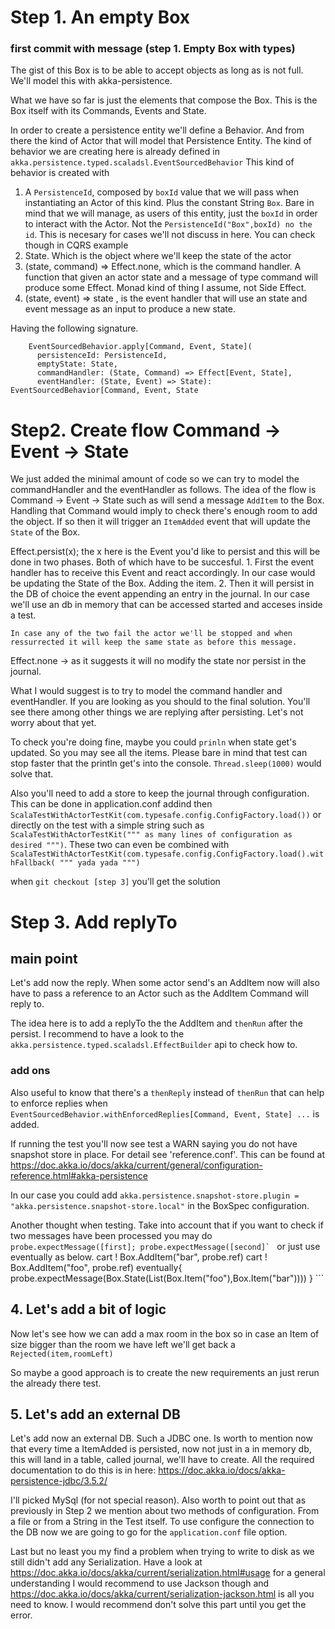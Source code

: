 # Step 1. An empty Box
### first commit with message (step 1. Empty Box with types)

The gist of this Box is to be able to accept objects as long as is not full. We'll model this with akka-persistence.

What we have so far is just the elements that compose the Box. This is the Box itself with its Commands, Events and State.

In order to create a persistence entity we'll define a Behavior. And from there the kind of Actor that will model that Persistence Entity. The kind of behavior we are creating here is already defined in `akka.persistence.typed.scaladsl.EventSourcedBehavior`
This kind of behavior is created with 
1. A `PersistenceId`, composed by `boxId` value that we will pass when instantiating an Actor of this kind. Plus the constant String `Box`.  Bare in  mind that we will manage, as  users of this entity, just  the `boxId` in order to interact with the Actor. Not the `PersistenceId("Box",boxId) no the id`. This is necesary for cases we'll not discuss in here. You can check though in CQRS example
2. State. Which is the object where we'll keep the state of the actor
3. (state, command) => Effect.none, which is the command handler. A function that given an actor state and a message of type command will produce some Effect. Monad kind of thing I assume, not Side Effect.
4. (state, event) => state , is the event handler that will use an state and event message as an input to produce a new state.

Having the following signature.  
```   
    EventSourcedBehavior.apply[Command, Event, State](
      persistenceId: PersistenceId,
      emptyState: State,
      commandHandler: (State, Command) => Effect[Event, State],
      eventHandler: (State, Event) => State): EventSourcedBehavior[Command, Event, State
```


# Step2. Create flow Command -> Event -> State

We just added the minimal amount of code so we can try to model the commandHandler and the eventHandler as follows. The idea of the flow is Command -> Event -> State such as will send a message `AddItem` to the Box. Handling that Command would imply to check there's enough room to add the object. If so then it will trigger an `ItemAdded` event that will update the `State` of the Box.

Effect.persist(x); the x here is the Event you'd like to persist and this will be done in two phases. Both of which have to be succesful.
    1. First the event handler has to receive this Event and react accordingly. In our case would be updating the State of the Box. Adding the item.
    2. Then it will persist in the DB of choice the event appending an entry in the journal. In our case we'll use an db in memory that can be accessed started and acceses inside a test.

    In case any of the two fail the actor we'll be stopped and when ressurrected it will keep the same state as before this message. 

Effect.none -> as it suggests it will no modify the state nor persist in the journal. 

What I would suggest is to try to model the command handler and eventHandler. If you are looking as you should to the final solution. You'll see there among other things we are replying after persisting. Let's not worry about that yet.

To check you're doing fine, maybe you could `prinln` when state get's updated. So you may see all the items. Please bare in mind that test can stop faster that the println get's into the console. `Thread.sleep(1000)` would solve that.

Also you'll need to add a store to keep the journal through configuration. This can be done in application.conf addind then `ScalaTestWithActorTestKit(com.typesafe.config.ConfigFactory.load())` or directly on the test with a simple string such as `ScalaTestWithActorTestKit(""" as many lines of configuration as desired """)`. These two can even be combined with `ScalaTestWithActorTestKit(com.typesafe.config.ConfigFactory.load().withFallback( """ yada yada """)`

when `git checkout [step 3]` you'll get the solution


# Step 3. Add replyTo


## main point

Let's add now the reply. When some actor send's an AddItem now will also have to pass a reference to an Actor such as the AddItem Command will reply to.

The idea here is to add a replyTo the the AddItem and `thenRun` after the persist. I recommend to have a look to the `akka.persistence.typed.scaladsl.EffectBuilder` api to check how to.

### add ons

Also useful to know that there's a `thenReply` instead of `thenRun` that can help to enforce replies when `EventSourcedBehavior.withEnforcedReplies[Command, Event, State] ...` is added.

If running the test you'll now see test a WARN saying you do not have snapshot store in place. For detail see 'reference.conf'. This can be found at https://doc.akka.io/docs/akka/current/general/configuration-reference.html#akka-persistence

In our case you could add `akka.persistence.snapshot-store.plugin = "akka.persistence.snapshot-store.local"` in the BoxSpec configuration.

Another thought when testing. Take into account that if you want to check if two messages have been processed you may do 
    ```probe.expectMessage([first];
       probe.expectMessage([second]`
    ```
    or just use eventually as below.
      cart ! Box.AddItem("bar", probe.ref)
      cart ! Box.AddItem("foo", probe.ref)
      eventually{
       probe.expectMessage(Box.State(List(Box.Item("foo"),Box.Item("bar"))))
      }
    ```


## 4. Let's add a bit of logic

Now let's see how we can add a max room in the box so in case an Item of size bigger than
the room we have left we'll get back a `Rejected(item,roomLeft)`

So maybe a good approach is to create the new requirements an just rerun the already there test.



## 5. Let's add an external DB
Let's add now an external DB. Such a JDBC one. Is worth to mention now that every time a ItemAdded is persisted, now not just in a in memory db, this will land in a table, called journal, we'll have to create. All the required documentation to do this is in here:
https://doc.akka.io/docs/akka-persistence-jdbc/3.5.2/

I'll picked MySql (for not special reason). Also worth to point out that as previously in Step 2 we mention about two methods of configuration. From a file or from a String in the Test itself. To use configure the connection to the DB now we are going to go for the `application.conf` file option. 

Last but no least you my find a problem when trying to write to disk as we still didn't add any Serialization. Have a look at https://doc.akka.io/docs/akka/current/serialization.html#usage for a general understanding
I would recommend to use Jackson though and https://doc.akka.io/docs/akka/current/serialization-jackson.html is all you need to know. I would recommend don't solve this part until you get the error. 